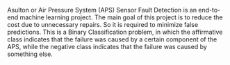 Asulton or Air Pressure System (APS) Sensor Fault Detection is an end-to-end machine learning project.
The main goal of this project is to reduce the cost due to unnecessary repairs. So it is required to minimize false predictions. This is a Binary Classification problem, in which the affirmative class indicates that the failure was caused by a certain component of the APS, while the negative class indicates that the failure was caused by something else.
